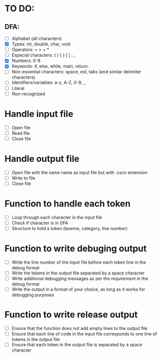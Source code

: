 # TO DO:
## DFA:
- [ ] Alphabet (all characters)
- [X] Types: int, double, char, void
- [ ] Operators: = > + *
- [ ] Especial characters: ( ) { } [ ] ; ,
- [X] Numbers: 0-9
- [X] Keywords: if, else, while, main, return.
- [ ] Non-essential characters: space, eol, tabs (and similar delimiter characters)
- [ ] Identifiers/variables: a-z, A-Z, 0-9, _
- [ ] Literal
- [ ] Non-recognized

# Handle input file
- [ ] Open file
- [ ] Read file
- [ ] Close file

# Handle output file
- [ ] Open file with the same name as input file but with .cscn extension
- [ ] Write to file
- [ ] Close file

# Function to handle each token
- [ ] Loop through each character in the input file
- [ ] Check if character is in DFA
- [ ] Structure to hold a token (lexeme, category, line number)

# Function to write debuging output
- [ ] Write the line number of the input file before each token line in the debug format
- [ ] Write the tokens in the output file separated by a space character
- [ ] Write additional debugging messages as per the requirement in the debug format
- [ ] Write the output in a format of your choice, as long as it works for debugging purposes

# Function to write release output

- [ ] Ensure that the function does not add empty lines to the output file
- [ ] Ensure that each line of code in the input file corresponds to one line of tokens in the output file
- [ ] Ensure that each token in the output file is separated by a space character